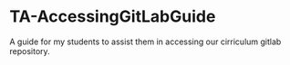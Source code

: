 # TA-AccessingGitLabGuide
A guide for my students to assist them in accessing our cirriculum gitlab repository.
